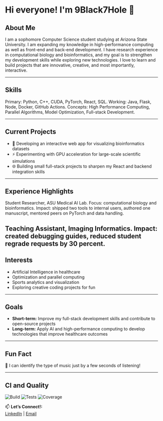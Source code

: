 # Hi everyone! I'm 9Black7Hole 👋

## About Me
I am a sophomore Computer Science student studying at Arizona State University. I am expanding my knowledge in high-performance computing as well as front-end and back-end development. I have research experience in computational biology and bioinformatics, and my goal is to strengthen my development skills while exploring new technologies. I love to learn and build projects that are innovative, creative, and most importantly, interactive.

---

## Skills

Primary: Python, C++, CUDA, PyTorch, React, SQL.
Working: Java, Flask, Node, Docker, GitHub Actions.
Concepts: High Performance Computing, Parallel Algorithms, Model Optimization, Full-stack Development.

---

## Current Projects
- 🚀 Developing an interactive web app for visualizing bioinformatics datasets  
- ⚡ Experimenting with GPU acceleration for large-scale scientific simulations  
- 🌐 Building small full-stack projects to sharpen my React and backend integration skills  

---

## Experience Highlights
Student Researcher, ASU Medical AI Lab.
Focus: computational biology and bioinformatics.
Impact: shipped two tools to internal users, authored one manuscript, mentored peers on PyTorch and data handling.

Teaching Assistant, Imaging Informatics.
Impact: created debugging guides, reduced student regrade requests by 30 percent. 
---

## Interests
- Artificial Intelligence in healthcare  
- Optimization and parallel computing  
- Sports analytics and visualization  
- Exploring creative coding projects for fun  

---

## Goals
- **Short-term:** Improve my full-stack development skills and contribute to open-source projects  
- **Long-term:** Apply AI and high-performance computing to develop technologies that improve healthcare outcomes  

---

## Fun Fact
🎵 I can identify the type of music just by a few seconds of listening!  


---

## CI and Quality
![Build](https://github.com/9Black7Hole/hpc-mc/actions/workflows/ci.yml/badge.svg)
![Tests](https://img.shields.io/badge/tests-passing-brightgreen)
![Coverage](https://img.shields.io/badge/coverage-92%25-brightgreen)

📫 **Let’s Connect!:**  
[LinkedIn](https://www.linkedin.com/in/andrewxyang/) | [Email](mailto:yang.andrew333@gmail.com)
